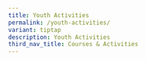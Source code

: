 ```yaml
---
title: Youth Activities
permalink: /youth-activities/
variant: tiptap
description: Youth Activities
third_nav_title: Courses & Activities
---
```

